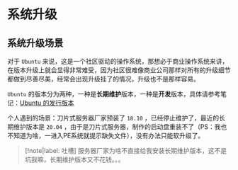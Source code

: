 # 系统升级

## 系统升级场景

对于 `Ubuntu` 来说，这是一个社区驱动的操作系统，那想必于商业操作系统来讲，在版本升级上就会显得非常难受，因为社区很难像商业公司那样对所有的升级细节都做到尽善尽美，经常会出现升级挂了的情况，升级也不是那样容易。

`Ubuntu` 的版本分为两种，一种是**长期维护**版本，一种是**开发**版本，具体请参考笔记：[Ubuntu 的发行版本](../../基础知识/发行版本/README.md)

个人遇到的场景：刀片式服务器厂家预装了 `18.10` ，已经停止维护了，最近的长期维护版本是 `20.04` ，由于是刀片式服务器，制作的启动盘重装不了（PS：我也不知道为啥，一进入PE系统就提示缺失文件），没有办法只能软升级了。

> [!note|label: 吐槽]
> 服务器厂家为啥不直接给我安装长期维护版本，这不是坑我嘛，长期维护版本又不花钱。。。
